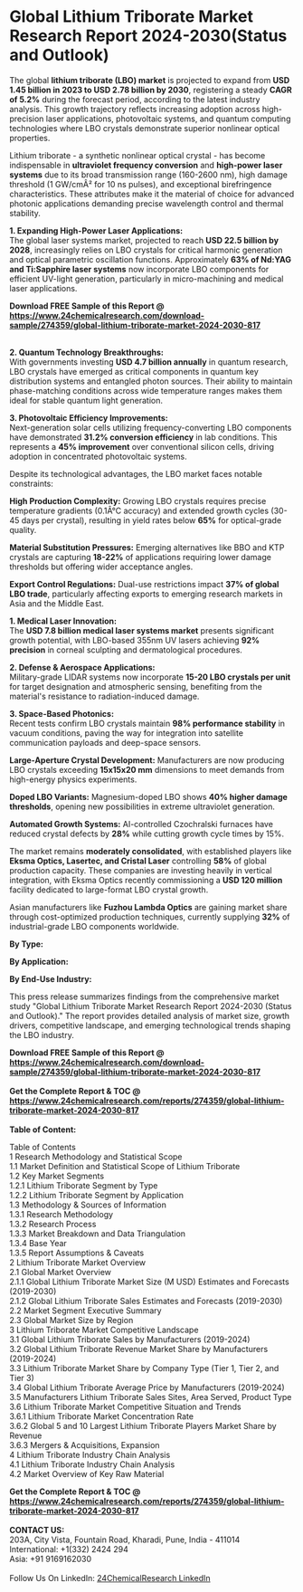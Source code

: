 <h1>Global Lithium Triborate Market Research Report 2024-2030(Status and Outlook)</h1><p>The global <strong>lithium triborate (LBO) market</strong> is projected to expand from <strong>USD 1.45 billion in 2023 to USD 2.78 billion by 2030</strong>, registering a steady <strong>CAGR of 5.2%</strong> during the forecast period, according to the latest industry analysis. This growth trajectory reflects increasing adoption across high-precision laser applications, photovoltaic systems, and quantum computing technologies where LBO crystals demonstrate superior nonlinear optical properties.</p><p>Lithium triborate - a synthetic nonlinear optical crystal - has become indispensable in <strong>ultraviolet frequency conversion</strong> and <strong>high-power laser systems</strong> due to its broad transmission range (160-2600 nm), high damage threshold (1 GW/cmÂ² for 10 ns pulses), and exceptional birefringence characteristics. These attributes make it the material of choice for advanced photonic applications demanding precise wavelength control and thermal stability.</p><p><strong>1. Expanding High-Power Laser Applications:</strong><br>
The global laser systems market, projected to reach <strong>USD 22.5 billion by 2028</strong>, increasingly relies on LBO crystals for critical harmonic generation and optical parametric oscillation functions. Approximately <strong>63% of Nd:YAG and Ti:Sapphire laser systems</strong> now incorporate LBO components for efficient UV-light generation, particularly in micro-machining and medical laser applications.</p><div><b>Download FREE Sample of this Report @ 
            <a href="https://www.24chemicalresearch.com/download-sample/274359/global-lithium-triborate-market-2024-2030-817">
            https://www.24chemicalresearch.com/download-sample/274359/global-lithium-triborate-market-2024-2030-817</a></b></div><br><p><strong>2. Quantum Technology Breakthroughs:</strong><br>
With governments investing <strong>USD 4.7 billion annually</strong> in quantum research, LBO crystals have emerged as critical components in quantum key distribution systems and entangled photon sources. Their ability to maintain phase-matching conditions across wide temperature ranges makes them ideal for stable quantum light generation.</p><p><strong>3. Photovoltaic Efficiency Improvements:</strong><br>
Next-generation solar cells utilizing frequency-converting LBO components have demonstrated <strong>31.2% conversion efficiency</strong> in lab conditions. This represents a <strong>45% improvement</strong> over conventional silicon cells, driving adoption in concentrated photovoltaic systems.</p><p>Despite its technological advantages, the LBO market faces notable constraints:</p><p><strong>High Production Complexity:</strong> Growing LBO crystals requires precise temperature gradients (0.1Â°C accuracy) and extended growth cycles (30-45 days per crystal), resulting in yield rates below <strong>65%</strong> for optical-grade quality.</p><p><strong>Material Substitution Pressures:</strong> Emerging alternatives like BBO and KTP crystals are capturing <strong>18-22%</strong> of applications requiring lower damage thresholds but offering wider acceptance angles.</p><p><strong>Export Control Regulations:</strong> Dual-use restrictions impact <strong>37% of global LBO trade</strong>, particularly affecting exports to emerging research markets in Asia and the Middle East.</p><p><strong>1. Medical Laser Innovation:</strong><br>
The <strong>USD 7.8 billion medical laser systems market</strong> presents significant growth potential, with LBO-based 355nm UV lasers achieving <strong>92% precision</strong> in corneal sculpting and dermatological procedures.</p><p><strong>2. Defense &amp; Aerospace Applications:</strong><br>
Military-grade LIDAR systems now incorporate <strong>15-20 LBO crystals per unit</strong> for target designation and atmospheric sensing, benefiting from the material's resistance to radiation-induced damage.</p><p><strong>3. Space-Based Photonics:</strong><br>
Recent tests confirm LBO crystals maintain <strong>98% performance stability</strong> in vacuum conditions, paving the way for integration into satellite communication payloads and deep-space sensors.</p><p><strong>Large-Aperture Crystal Development:</strong> Manufacturers are now producing LBO crystals exceeding <strong>15x15x20 mm</strong> dimensions to meet demands from high-energy physics experiments.</p><p><strong>Doped LBO Variants:</strong> Magnesium-doped LBO shows <strong>40% higher damage thresholds</strong>, opening new possibilities in extreme ultraviolet generation.</p><p><strong>Automated Growth Systems:</strong> AI-controlled Czochralski furnaces have reduced crystal defects by <strong>28%</strong> while cutting growth cycle times by 15%.</p><p>The market remains <strong>moderately consolidated</strong>, with established players like <strong>Eksma Optics, Lasertec, and Cristal Laser</strong> controlling <strong>58%</strong> of global production capacity. These companies are investing heavily in vertical integration, with Eksma Optics recently commissioning a <strong>USD 120 million</strong> facility dedicated to large-format LBO crystal growth.</p><p>Asian manufacturers like <strong>Fuzhou Lambda Optics</strong> are gaining market share through cost-optimized production techniques, currently supplying <strong>32%</strong> of industrial-grade LBO components worldwide.</p><p><strong>By Type:</strong></p><p><strong>By Application:</strong></p><p><strong>By End-Use Industry:</strong></p><p>This press release summarizes findings from the comprehensive market study "Global Lithium Triborate Market Research Report 2024-2030 (Status and Outlook)." The report provides detailed analysis of market size, growth drivers, competitive landscape, and emerging technological trends shaping the LBO industry.</p><div><b>Download FREE Sample of this Report @ 
            <a href="https://www.24chemicalresearch.com/download-sample/274359/global-lithium-triborate-market-2024-2030-817">
            https://www.24chemicalresearch.com/download-sample/274359/global-lithium-triborate-market-2024-2030-817</a></b></div><br><div><b>Get the Complete Report & TOC @ 
            <a href="https://www.24chemicalresearch.com/reports/274359/global-lithium-triborate-market-2024-2030-817">
            https://www.24chemicalresearch.com/reports/274359/global-lithium-triborate-market-2024-2030-817</a></b></div><br>
            <b>Table of Content:</b><p>Table of Contents<br />
1 Research Methodology and Statistical Scope<br />
1.1 Market Definition and Statistical Scope of Lithium Triborate<br />
1.2 Key Market Segments<br />
1.2.1 Lithium Triborate Segment by Type<br />
1.2.2 Lithium Triborate Segment by Application<br />
1.3 Methodology & Sources of Information<br />
1.3.1 Research Methodology<br />
1.3.2 Research Process<br />
1.3.3 Market Breakdown and Data Triangulation<br />
1.3.4 Base Year<br />
1.3.5 Report Assumptions & Caveats<br />
2 Lithium Triborate Market Overview<br />
2.1 Global Market Overview<br />
2.1.1 Global Lithium Triborate Market Size (M USD) Estimates and Forecasts (2019-2030)<br />
2.1.2 Global Lithium Triborate Sales Estimates and Forecasts (2019-2030)<br />
2.2 Market Segment Executive Summary<br />
2.3 Global Market Size by Region<br />
3 Lithium Triborate Market Competitive Landscape<br />
3.1 Global Lithium Triborate Sales by Manufacturers (2019-2024)<br />
3.2 Global Lithium Triborate Revenue Market Share by Manufacturers (2019-2024)<br />
3.3 Lithium Triborate Market Share by Company Type (Tier 1, Tier 2, and Tier 3)<br />
3.4 Global Lithium Triborate Average Price by Manufacturers (2019-2024)<br />
3.5 Manufacturers Lithium Triborate Sales Sites, Area Served, Product Type<br />
3.6 Lithium Triborate Market Competitive Situation and Trends<br />
3.6.1 Lithium Triborate Market Concentration Rate<br />
3.6.2 Global 5 and 10 Largest Lithium Triborate Players Market Share by Revenue<br />
3.6.3 Mergers & Acquisitions, Expansion<br />
4 Lithium Triborate Industry Chain Analysis<br />
4.1 Lithium Triborate Industry Chain Analysis<br />
4.2 Market Overview of Key Raw Material</p><div><b>Get the Complete Report & TOC @ 
            <a href="https://www.24chemicalresearch.com/reports/274359/global-lithium-triborate-market-2024-2030-817">
            https://www.24chemicalresearch.com/reports/274359/global-lithium-triborate-market-2024-2030-817</a></b></div><br><b>CONTACT US:</b><br>
            203A, City Vista, Fountain Road, Kharadi, Pune, India - 411014<br>
            International: +1(332) 2424 294<br>
            Asia: +91 9169162030 <br><br>
            Follow Us On LinkedIn: <a href="https://www.linkedin.com/company/24chemicalresearch/">24ChemicalResearch LinkedIn</a>